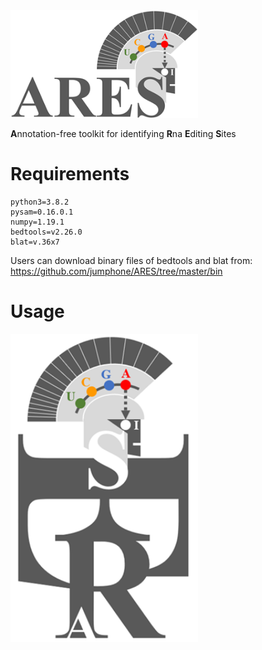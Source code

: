 
<img src="https://github.com/jumphone/PhenoPro/raw/master/IMG/ARES_logo.png" width="300">

**A**nnotation-free toolkit for identifying **R**na **E**diting **S**ites

# Requirements

    python3=3.8.2
    pysam=0.16.0.1
    numpy=1.19.1
    bedtools=v2.26.0
    blat=v.36x7

Users can download binary files of bedtools and blat from: https://github.com/jumphone/ARES/tree/master/bin

# Usage

<img src="https://github.com/jumphone/PhenoPro/raw/master/IMG/ARES_role.png" width="300">

